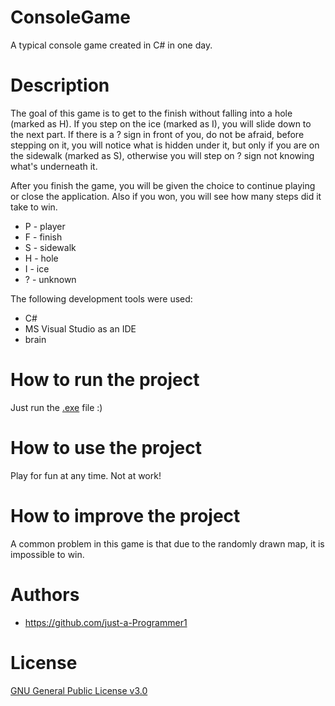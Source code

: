 # ConsoleGame
A typical console game created in C# in one day.

# Description
The goal of this game is to get to the finish without falling into a hole (marked as H).
If you step on the ice (marked as I), you will slide down to the next part.
If there is a ? sign in front of you, do not be afraid, before stepping on it, you will notice what is hidden under it, but only if you are on the sidewalk (marked as S), otherwise you will step on ? sign not knowing what's underneath it.

After you finish the game, you will be given the choice to continue playing or close the application. Also if you won, you will see how many steps did it take to win.

- P - player
- F - finish
- S - sidewalk
- H - hole
- I - ice
- ? - unknown

The following development tools were used:
- C#
- MS Visual Studio as an IDE
- brain

# How to run the project
Just run the [.exe](ConsoleGame/bin/Debug/ConsoleGame.exe) file :)

# How to use the project
Play for fun at any time. Not at work!

# How to improve the project
A common problem in this game is that due to the randomly drawn map, it is impossible to win.

# Authors
- https://github.com/just-a-Programmer1

# License
[GNU General Public License v3.0](LICENSE)
